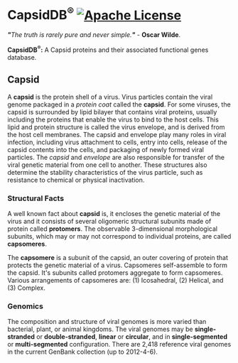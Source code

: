 # CapsidDB<sup>®</sup> [![Apache License](https://img.shields.io/badge/license-Apache-blue.svg)](https://github.com/CapsidDB/CapsidDB/blob/master/LICENSE)
<i><b>"</b>The truth is rarely pure and never simple.<b>"</b></i> - <b>Oscar Wilde</b>.

<b>CapsidDB<sup>®</sup>:</b>&nbsp;A Capsid proteins and their associated functional genes database.

## Capsid
A <b>capsid</b> is the protein shell of a virus. Virus particles contain the viral genome packaged in a <i>protein coat</i> called the <b>capsid</b>. For some viruses, the capsid is surrounded by lipid bilayer that contains viral proteins, usually including the proteins that enable the virus to bind to the host cells. This lipid and protein structure is called the virus envelope, and is derived from the host cell membranes. The capsid and envelope play many roles in viral infection, including virus attachment to cells, entry into cells, release of the capsid contents into the cells, and packaging of newly formed viral particles. The <i>capsid</i> and <i>envelope</i> are also responsible for transfer of the viral genetic material from one cell to another. These structures also determine the stability characteristics of the virus particle, such as resistance to chemical or physical inactivation.

### Structural Facts
A well known fact about <b>capsid</b> is, it encloses the genetic material of the virus and it consists of several oligomeric structural subunits made of protein called <b>protomers</b>. The observable 3-dimensional morphological subunits, which may or may not correspond to individual proteins, are called <b>capsomeres</b>.

The <b>capsomere</b> is a subunit of the capsid, an outer covering of protein that protects the genetic material of a virus. Capsomeres self-assemble to form the capsid. It's subunits called protomers aggregate to form capsomeres. Various arrangements of capsomeres are: (1) Icosahedral, (2) Helical, and (3) Complex.

### Genomics
The composition and structure of viral genomes is more varied than bacterial, plant, or animal kingdoms. The viral genomes may be <b>single-stranded</b> or <b>double-stranded</b>, <b>linear</b> or <b>circular</b>, and in <b>single-segmented</b> or <b>multi-segmented</b> configuration. There are 2,418 reference viral genomes in the current GenBank collection (up to 2012-4-6).
